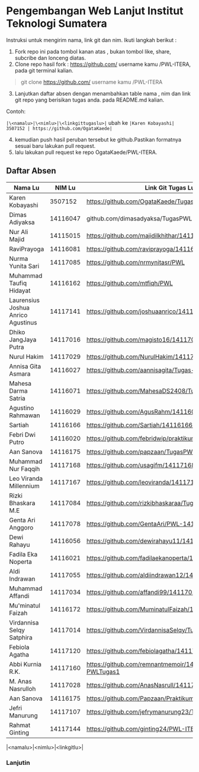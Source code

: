 # Pengembangan Web Lanjut Institut Teknologi Sumatera

Instruksi untuk mengirim nama, link git dan nim. Ikuti langkah berikut :

1. Fork repo ini pada tombol kanan atas , bukan tombol like, share, subcribe dan lonceng diatas.
2. Clone repo hasil fork : https://github.com/ username kamu /PWL-ITERA, pada git terminal kalian.
> git clone  https://github.com/ username kamu /PWL-ITERA

3. Lanjutkan daftar absen dengan menambahkan table nama , nim dan link git repo yang berisikan tugas anda. pada README.md kalian.

Contoh:

`
|\<namalu>|\<nimlu>|\<linkgittugaslu>|
`
ubah ke
`
|Karen Kobayashi| 3507152 | https://github.com/OgataKaede|
`

4. kemudian push hasil peruban tersebut ke github.Pastikan formatnya sesuai baru lakukan pull request.
5. lalu lakukan pull request ke repo OgataKaede/PWL-ITERA.

## Daftar Absen

| Nama Lu| NIM Lu | Link Git Tugas Lu |
|--|--|--|
|Karen Kobayashi| 3507152 | https://github.com/OgataKaede/TugasPWL |
|Dimas Adiyaksa | 14116047 | github.com/dimasadyaksa/TugasPWL |
|Nur Ali Majid	| 14115015 | https://github.com/majidilkhithar/14115015-PWL |
|RaviPrayoga    | 14116081 | https://github.com/raviprayoga/14116081-PWL |
|Nurma Yunita Sari | 14117085 | https://github.com/nrmynitasr/PWL |
|Muhammad Taufiq Hidayat | 14116162 | https://github.com/mtfiqh/PWL |
|Laurensius Joshua Anrico Agustinus | 14117141 | https://github.com/joshuaanrico/14117141-PWL |
|Dhiko JangJaya Putra | 14117016 | https://github.com/magisto16/14117016-PWL-ITERA |
|Nurul Hakim    | 14117029 | https://github.com/NurulHakim/14117029-PWL |
|Annisa Gita Asmara | 14116027 | https://github.com/aannisagita/Tugas-PWL1 |
|Mahesa Darma Satria | 14116071 | https://github.com/MahesaDS2408/Tugas-PWL1 |
|Agustino Rahmawan|14116029|https://github.com/AgusRahm/14116029-PWL|
|Sartiah| 14116166 | https://github.com/Sartiah/14116166-TUGAS1PWL.git |
|Febri Dwi Putro | 14116020 | https://github.com/febridwip/praktikum-pwl |
|Aan Sanova | 14116175 | https://github.com/papzaan/TugasPWL |
|Muhammad Nur Faqqih |14117168| https://github.com/usagifm/14117168-PWL-ITERA |
|Leo Viranda Millennium| 14117167 |  https://github.com/leoviranda/14117167-PWL |
|Rizki Bhaskara M.E | 14117084 | https://github.com/rizkibhaskaraa/TugasPWL |
|Genta Ari Anggoro | 14117078 | https://github.com/GentaAri/PWL-14117078 |
|Dewi Rahayu | 14116056 | https://github.com/dewirahayu11/14116056-PWL |
|Fadila Eka Noperta | 14116021 | https://github.com/fadilaekanoperta/14116021-PWL1 |
|Aldi Indrawan|14117055|https://github.com/aldiindrawan12/14117055-PWL|
|Muhammad Affandi| 14117034 | https://github.com/affandi99/14117034-PWL |
|Mu'minatul Faizah | 14116172 | https://github.com/MuminatulFaizah/14116172-PWL1 |
|Virdannisa Selqy Satphira | 14117014 | https://github.com/VirdannisaSelqy/Tugas_PWL_14117014 |
|Febiola Agatha | 14117120 | https://github.com/febiolagatha/14117120-PWL |
|Abbi Kurnia R.K. | 14117160 | https://github.com/remnantmemoir/14117160-PWLTugas1 |
|M. Anas Nasrulloh | 14117028 | https://github.com/AnasNasrull/14117028-PWL |
|Aan Sanova | 14116175 | https://github.com/Papzaan/Praktikum1 |
|Jefri Manurung | 14117107 | https://github.com/jefrymanurung23/TugasPWL |
|Rahmat Ginting | 14117144 | https://github.com/ginting24/PWL-ITERA |

|\<namalu>|\<nimlu>|\<linkgitlu>|

### Lanjutin
